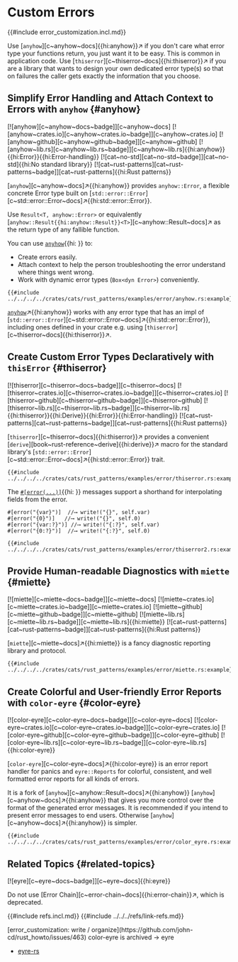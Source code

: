 # Custom Errors

{{#include error_customization.incl.md}}

Use [`anyhow`][c~anyhow~docs]{{hi:anyhow}}↗ if you don't care what error type your functions return, you just want it to be easy. This is common in application code. Use [`thiserror`][c~thiserror~docs]{{hi:thiserror}}↗ if you are a library that wants to design your own dedicated error type(s) so that on failures the caller gets exactly the information that you choose.

## Simplify Error Handling and Attach Context to Errors with `anyhow` {#anyhow}

[![anyhow][c~anyhow~docs~badge]][c~anyhow~docs] [![anyhow~crates.io][c~anyhow~crates.io~badge]][c~anyhow~crates.io] [![anyhow~github][c~anyhow~github~badge]][c~anyhow~github] [![anyhow~lib.rs][c~anyhow~lib.rs~badge]][c~anyhow~lib.rs]{{hi:anyhow}}{{hi:Error}}{{hi:Error-handling}} [![cat~no-std][cat~no-std~badge]][cat~no-std]{{hi:No standard library}} [![cat~rust-patterns][cat~rust-patterns~badge]][cat~rust-patterns]{{hi:Rust patterns}}

[`anyhow`][c~anyhow~docs]↗{{hi:anyhow}} provides `anyhow::Error`, a flexible concrete Error type built on [`std::error::Error`][c~std::error::Error~docs]↗{{hi:std::error::Error}}.

Use `Result<T, anyhow::Error>` or equivalently [`anyhow::Result{{hi:anyhow::Result}}<T>`][c~anyhow::Result~docs]↗ as the return type of any fallible function.

You can use [`anyhow`]( ){{hi: }} to:

- Create errors easily.
- Attach context to help the person troubleshooting the error understand where things went wrong.
- Work with dynamic error types (`Box<dyn Error>`) conveniently.

```rust,editable
{{#include ../../../../crates/cats/rust_patterns/examples/error/anyhow.rs:example}}
```

[`anyhow`](https://docs.rs/anyhow/latest/anyhow)↗{{hi:anyhow}} works with any error type that has an impl of [`std::error::Error`][c~std::error::Error~docs]↗{{hi:std::error::Error}}, including ones defined in your crate e.g. using [`thiserror`][c~thiserror~docs]{{hi:thiserror}}↗.

## Create Custom Error Types Declaratively with `thisError` {#thiserror}

[![thiserror][c~thiserror~docs~badge]][c~thiserror~docs] [![thiserror~crates.io][c~thiserror~crates.io~badge]][c~thiserror~crates.io] [![thiserror~github][c~thiserror~github~badge]][c~thiserror~github] [![thiserror~lib.rs][c~thiserror~lib.rs~badge]][c~thiserror~lib.rs]{{hi:thiserror}}{{hi:Derive}}{{hi:Error}}{{hi:Error-handling}} [![cat~rust-patterns][cat~rust-patterns~badge]][cat~rust-patterns]{{hi:Rust patterns}}

[`thiserror`][c~thiserror~docs]{{hi:thiserror}}↗ provides a convenient [`derive`][book~rust-reference~derive]{{hi:derive}}↗ macro for the standard library's [`std::error::Error`][c~std::error::Error~docs]↗{{hi:std::error::Error}} trait.

```rust,editable
{{#include ../../../../crates/cats/rust_patterns/examples/error/thiserror.rs:example}}
```

The [`#[error(...)]`]( ){{hi: }} messages support a shorthand for interpolating fields from the error.

```rust,editable,compile_fail,noplayground
#[error("{var}")]  //⟶ write!("{}", self.var)
#[error("{0}")]   //⟶ write!("{}", self.0)
#[error("{var:?}")] //⟶ write!("{:?}", self.var)
#[error("{0:?}")]  //⟶ write!("{:?}", self.0)
```

```rust,editable
{{#include ../../../../crates/cats/rust_patterns/examples/error/thiserror2.rs:example}}
```

## Provide Human-readable Diagnostics with `miette` {#miette}

[![miette][c~miette~docs~badge]][c~miette~docs] [![miette~crates.io][c~miette~crates.io~badge]][c~miette~crates.io] [![miette~github][c~miette~github~badge]][c~miette~github] [![miette~lib.rs][c~miette~lib.rs~badge]][c~miette~lib.rs]{{hi:miette}} [![cat~rust-patterns][cat~rust-patterns~badge]][cat~rust-patterns]{{hi:Rust patterns}}

[`miette`][c~miette~docs]↗{{hi:miette}} is a fancy diagnostic reporting library and protocol.

```rust,editable
{{#include ../../../../crates/cats/rust_patterns/examples/error/miette.rs:example}}
```

## Create Colorful and User-friendly Error Reports with `color-eyre` {#color-eyre}

[![color-eyre][c~color-eyre~docs~badge]][c~color-eyre~docs] [![color-eyre~crates.io][c~color-eyre~crates.io~badge]][c~color-eyre~crates.io] [![color-eyre~github][c~color-eyre~github~badge]][c~color-eyre~github] [![color-eyre~lib.rs][c~color-eyre~lib.rs~badge]][c~color-eyre~lib.rs]{{hi:color-eyre}}

[`color-eyre`][c~color-eyre~docs]↗{{hi:color-eyre}} is an error report handler for panics and `eyre::Reports` for colorful, consistent, and well formatted error reports for all kinds of errors.

It is a fork of [`anyhow`][c~anyhow::Result~docs]↗{{hi:anyhow}} [`anyhow`][c~anyhow~docs]↗{{hi:anyhow}} that gives you more control over the format of the generated error messages. It is recommended if you intend to present error messages to end users. Otherwise [`anyhow`][c~anyhow~docs]↗{{hi:anyhow}} is simpler.

```rust,editable
{{#include ../../../../crates/cats/rust_patterns/examples/error/color_eyre.rs:example}}
```

## Related Topics {#related-topics}

[![eyre][c~eyre~docs~badge]][c~eyre~docs]{{hi:eyre}}

Do not use [Error Chain][c~error-chain~docs]{{hi:error-chain}}↗, which is deprecated.

{{#include refs.incl.md}}
{{#include ../../../refs/link-refs.md}}

<div class="hidden">
[error_customization: write / organize](https://github.com/john-cd/rust_howto/issues/463)
color-eyre is archived -> eyre

- [eyre-rs](https://github.com/eyre-rs)

</div>
